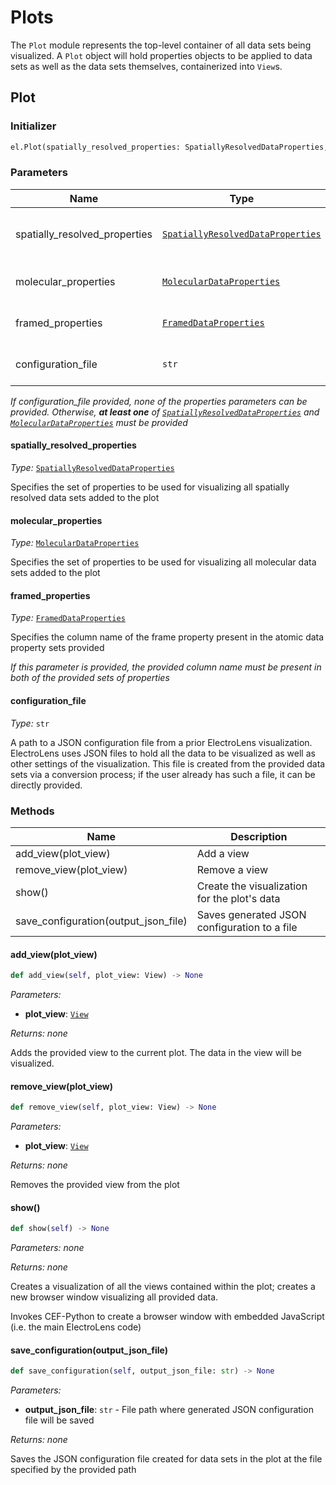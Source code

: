 # Plots

The `Plot` module represents the top-level container of all data sets being visualized. A `Plot` object will hold properties objects to be applied to data sets as well as the data sets themselves, containerized into `View`s.

## Plot

### Initializer

```python
el.Plot(spatially_resolved_properties: SpatiallyResolvedDataProperties, molecular_properties: MolecularDataProperties, framed_properties: FramedDataProperties, configuration_file: str)
```

### Parameters

| **Name**                      | **Type**                                                                             | **Description**                             |
| ----------------------------- | ------------------------------------------------------------------------------------ | ------------------------------------------- |
| spatially_resolved_properties | [`SpatiallyResolvedDataProperties`](./Properties.md#SpatiallyResolvedDataProperties) | Properties for spatially resolved data sets |
| molecular_properties          | [`MolecularDataProperties`](./Properties.md#MolecularDataProperties)                 | Properties for molecular data sets          |
| framed_properties             | [`FramedDataProperties`](./Properties.md#FramedDataProperties)                       | Frame property in data sets                 |
| configuration_file            | `str`                                                                                | JSON configuration file                     |

*If configuration_file provided, none of the properties parameters can be provided. Otherwise, **at least one** of [`SpatiallyResolvedDataProperties`](./Properties.md#SpatiallyResolvedDataProperties) and [`MolecularDataProperties`](./Properties.md#MolecularDataProperties) must be provided*

#### spatially_resolved_properties

*Type:* [`SpatiallyResolvedDataProperties`](./Properties.md#SpatiallyResolvedDataProperties)

Specifies the set of properties to be used for visualizing all spatially resolved data sets added to the plot

#### molecular_properties

*Type:* [`MolecularDataProperties`](./Properties.md#MolecularDataProperties)

Specifies the set of properties to be used for visualizing all molecular data sets added to the plot

#### framed_properties

*Type:* [`FramedDataProperties`](./Properties.md#FramedDataProperties)

Specifies the column name of the frame property present in the atomic data property sets provided

*If this parameter is provided, the provided column name must be present in both of the provided sets of properties*

#### configuration_file

*Type:* `str`

A path to a JSON configuration file from a prior ElectroLens visualization. ElectroLens uses JSON files to hold all the data to be visualized as well as other settings of the visualization. This file is created from the provided data sets via a conversion process; if the user already has such a file, it can be directly provided.

### Methods

| **Name**                             | **Description**                              |
| ------------------------------------ | -------------------------------------------- |
| add_view(plot_view)                  | Add a view                                   |
| remove_view(plot_view)               | Remove a view                                |
| show()                               | Create the visualization for the plot's data |
| save_configuration(output_json_file) | Saves generated JSON configuration to a file |

#### add_view(plot_view)

```python
def add_view(self, plot_view: View) -> None
```

*Parameters:*

- **plot_view**: [`View`](./View.md)

*Returns: none*

Adds the provided view to the current plot. The data in the view will be visualized.

#### remove_view(plot_view)

```python
def remove_view(self, plot_view: View) -> None
```

*Parameters:*

- **plot_view**: [`View`](./View.md)

*Returns: none*

Removes the provided view from the plot

#### show()

```python
def show(self) -> None
```

*Parameters: none*

*Returns: none*

Creates a visualization of all the views contained within the plot; creates a new browser window visualizing all provided data.

Invokes CEF-Python to create a browser window with embedded JavaScript (i.e. the main ElectroLens code)

#### save_configuration(output_json_file)

```python
def save_configuration(self, output_json_file: str) -> None
```

*Parameters:*

- **output_json_file**: `str` - File path where generated JSON configuration file will be saved

*Returns: none*

Saves the JSON configuration file created for data sets in the plot at the file specified by the provided path
